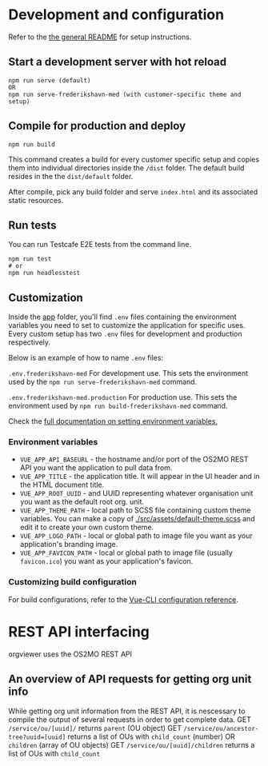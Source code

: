 # Development and configuration

Refer to the [the general README](../README.md) for setup instructions.


## Start a development server with hot reload
```
npm run serve (default)
OR
npm run serve-frederikshavn-med (with customer-specific theme and setup)
```

## Compile for production and deploy
```
npm run build
```
This command creates a build for every customer specific setup and copies them into individual directories inside the `/dist` folder. The default build resides in the the `dist/default` folder.

After compile, pick any build folder and serve `index.html` and its associated static resources. 

## Run tests
You can run Testcafe E2E tests from the command line.
```
npm run test
# or
npm run headlesstest 
```

## Customization

Inside the [app](/app) folder, you'll find `.env` files containing the environment variables you need to set to customize the application for specific uses. Every custom setup has two `.env` files for development and production respectively.

Below is an example of how to name `.env` files:

`.env.frederikshavn-med`
For development use. This sets the environment used by the `npm run serve-frederikshavn-med` command.

`.env.frederikshavn-med.production`
For production use. This sets the environment used by `npm run build-frederikshavn-med` command.

Check the [full documentation on setting environment variables.](https://cli.vuejs.org/guide/mode-and-env.html#modes)

### Environment variables

* `VUE_APP_API_BASEURL` - the hostname and/or port of the OS2MO REST API you want the application to pull data from.
* `VUE_APP_TITLE` - the application title. It will appear in the UI header and in the HTML document title.
* `VUE_APP_ROOT_UUID` - and UUID representing whatever organisation unit you want as the default root org. unit.
* `VUE_APP_THEME_PATH` - local path to SCSS file containing custom theme variables. You can make a copy of [./src/assets/default-theme.scss](./src/assets/default-theme.scss) and edit it to create your own custom theme.
* `VUE_APP_LOGO_PATH` - local or global path to image file you want as your application's branding image.
* `VUE_APP_FAVICON_PATH` - local or global path to image file (usually `favicon.ico`) you want as your application's favicon.


### Customizing build configuration

For build configurations, refer to the [Vue-CLI configuration reference](https://cli.vuejs.org/config/).


# REST API interfacing

orgviewer uses the OS2MO REST API 

## An overview of API requests for getting org unit info
While getting org unit information from the REST API, it is nescessary to compile the output of several requests in order to get complete data.
GET `/service/ou/[uuid]/` returns `parent` (OU object)
GET `/service/ou/ancestor-tree?uuid=[uuid]` returns a list of OUs with `child_count` (number) OR `children` (array of OU objects)
GET `/service/ou/[uuid]/children` returns a list of OUs with `child_count`

